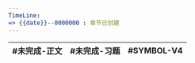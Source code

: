 ```yaml
---
TimeLine: 
=> {{date}}--0000000 : 章节已创建
---
```

| #未完成-正文 | #未完成-习题 | #SYMBOL-V4 | 
| ------------ | ------------ | ---------- |

